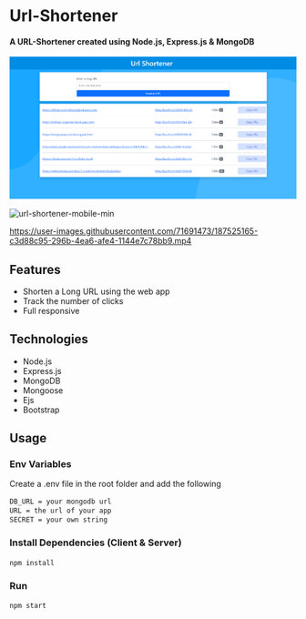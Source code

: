 # Url-Shortener

<h4>A URL-Shortener created using Node.js, Express.js & MongoDB</h4>

<img src="public/images/ogImage.png">

![url-shortener-mobile-min](https://user-images.githubusercontent.com/71691473/190929396-eebf7cbc-e9c9-4f3e-a2e7-3eda6cb3f31f.png)



https://user-images.githubusercontent.com/71691473/187525165-c3d88c95-296b-4ea6-afe4-1144e7c78bb9.mp4



## Features

- Shorten a Long URL using the web app
- Track the number of clicks
- Full responsive

## Technologies

- Node.js
- Express.js
- MongoDB
- Mongoose
- Ejs
- Bootstrap

## Usage

### Env Variables

Create a .env file in the root folder and add the following

```
DB_URL = your mongodb url
URL = the url of your app
SECRET = your own string
```
### Install Dependencies (Client & Server)

```
npm install
```

### Run

```
npm start
```

